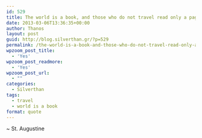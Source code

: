 ```yaml
---
id: 529
title: The world is a book, and those who do not travel read only a page
date: 2013-03-06T13:36:35+00:00
author: Thanos
layout: post
guid: http://blog.silverthan.gr/?p=529
permalink: /the-world-is-a-book-and-those-who-do-not-travel-read-only-a-page/
wpzoom_post_title:
  - 'Yes'
wpzoom_post_readmore:
  - 'Yes'
wpzoom_post_url:
  - ""
categories:
  - Silverthan
tags:
  - travel
  - world is a book
format: quote
---
```

~ St. Augustine